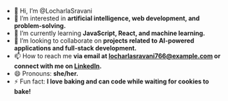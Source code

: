 - 👋 Hi, I’m @LocharlaSravani  
- 👀 I’m interested in **artificial intelligence, web development, and problem-solving.**  
- 🌱 I’m currently learning **JavaScript, React, and machine learning.**  
- 💞️ I’m looking to collaborate on **projects related to AI-powered applications and full-stack development.**  
- 📫 How to reach me **via email at locharlasravani766@example.com or connect with me on [LinkedIn](https://linkedin.com/in/locharlasravani).**  
- 😄 Pronouns: **she/her.**  
- ⚡ Fun fact: **I love baking and can code while waiting for cookies to bake!**  
<!---
LocharlaSravani/LocharlaSravani is a ✨ special ✨ repository because its `README.md` (this file) appears on your GitHub profile.
You can click the Preview link to take a look at your changes.
--->

